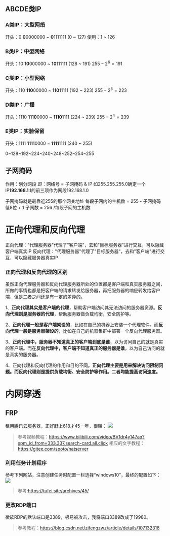 
## ABCDE类IP
### A类IP：大型网络
开头：0
**0**0000000 ~ **0**1111111    (0 ~ 127)
使用：1 ~ 126
### B类IP：中型网络
开头：10
**10**000000 ~ **10**111111    (128 ~ 191)   $255-2^6=191$

### C类IP：小型网络
开头：110
**110**00000 ~ **110**11111    (192 ~ 223)   $255-2^5=223$

### D类IP：广播
开头：1110
**1110**0000 ~ **1110**1111    (224 ~ 239)   $255-2^4=239$

### E类IP：实验保留
开头：1111
**1111**0000 ~ **1111**1111    (240 ~ 255)

0~128~192~224~240~248~252~254~255


## 子网掩码
作用：划分网段
即：网络号 = 子网掩码 & IP
如255.255.255.0确定一个IP**192.168.1**.1的前三项作为网段192.168.1.0

子网掩码就是最靠近255的那个网关地址
每段子网内的主机数 = 255 - 子网掩码低8位 + 1
子网数  = 256 /每段子网的主机数


# 正向代理和反向代理
正向代理："代理服务器"代理了"客户端"，去和"目标服务器"进行交互，可以隐藏客户端真实IP
反向代理："代理服务器"代理了"目标服务器"，去和"客户端"进行交互，可以隐藏服务器真实IP

### 正向代理和反向代理的区别

虽然正向代理服务器和反向代理服务器所处的位置都是客户端和真实服务器之间，所做的事情也都是把客户端的请求转发给服务器，再把服务器的响应转发给客户端，但是二者之间还是有一定的差异的。

1、**正向代理其实是客户端的代理**，帮助客户端访问其无法访问的服务器资源。**反向代理则是服务器的代理**，帮助服务器做负载均衡，安全防护等。

2、**正向代理一般是客户端架设的**，比如在自己的机器上安装一个代理软件。而**反向代理一般是服务器架设的**，比如在自己的机器集群中部署一个反向代理服务器。

3、**正向代理中，服务器不知道真正的客户端到底是谁**，以为访问自己的就是真实的客户端。而在**反向代理中，客户端不知道真正的服务器是谁**，以为自己访问的就是真实的服务器。

4、正向代理和反向代理的作用和目的不同。**正向代理主要是用来解决访问限制问题。而反向代理则是提供负载均衡、安全防护等作用。二者均能提高访问速度。**

# 内网穿透
## FRP
租用腾讯云服务器，正好赶上618才45一年，很赚：
![](https://zjpimage.oss-cn-qingdao.aliyuncs.com/%E6%88%91%E7%9A%84%E8%85%BE%E8%AE%AF%E4%BA%91.png)
>参考视频教程：https://www.bilibili.com/video/BV1dr4y147aq?spm_id_from=333.337.search-card.all.click
>相应的文字教程：https://gitee.com/spoto/natserver
### 利用任务计划程序
参考下列网站，注意创建任务时配置一栏选择“windows10”，最终的配置如下：
![](https://zjpimage.oss-cn-qingdao.aliyuncs.com/%E5%88%A9%E7%94%A8%E4%BB%BB%E5%8A%A1%E8%AE%A1%E5%88%92%E7%A8%8B%E5%BA%8F%E5%AE%9E%E7%8E%B0startfrp%E5%BC%80%E6%9C%BA%E8%87%AA%E5%90%AF%E5%8A%A8.png)

>参考:https://tufei.site/archives/45/

### 更改RDP端口
微软RDP的默认端口是3389，极易被攻击，我将端口3389改成了19980。
>参考教程：https://blog.csdn.net/zifengzwz/article/details/107132318
